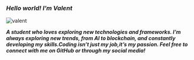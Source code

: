 ### ***Hello world! I’m Valent***
![valent](https://github.com/user-attachments/assets/f39b02c8-c89f-4947-b583-02588752a7e2)


<!--
**vlntmd/vlntmd** is a ✨ _special_ ✨ repository because its `README.md` (this file) appears on your GitHub profile.

Here are some ideas to get you started:

- 🔭 I’m currently working on ...
- 🌱 I’m currently learning ...
- 👯 I’m looking to collaborate on ...
- 🤔 I’m looking for help with ...
- 💬 Ask me about ...
- 📫 How to reach me: ...
- 😄 Pronouns: ...
- ⚡ Fun fact: ...
-->
***A student who loves exploring new technologies and frameworks. I’m always exploring new trends, from AI to blockchain, and constantly developing my skills.Coding isn’t just my job,it’s my passion. Feel free to connect with me on GitHub or through my social media!***
